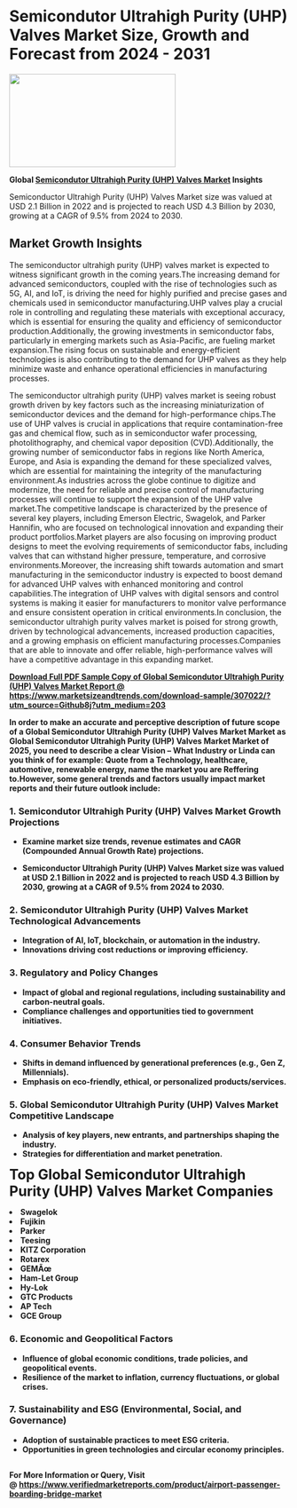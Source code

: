 <H1>Semicondutor Ultrahigh Purity (UHP) Valves Market Size, Growth and Forecast from 2024 - 2031</H1><img class="aligncenter size-medium wp-image-584254" src="https://thirdeyenews.in/wp-content/uploads/2024/09/Global-Market-Research-300x168.jpeg" alt="" width="300" height="168" /><p><strong>Global&nbsp;<a href="https://www.marketsizeandtrends.com/download-sample/307022/?utm_source=Github8j?utm_medium=203">Semicondutor Ultrahigh Purity (UHP) Valves Market</a> Insights</strong></p><p>Semiconductor Ultrahigh Purity (UHP) Valves Market size was valued at USD 2.1 Billion in 2022 and is projected to reach USD 4.3 Billion by 2030, growing at a CAGR of 9.5% from 2024 to 2030.</p><p><h2>Market Growth Insights</h2> <p>The semiconductor ultrahigh purity (UHP) valves market is expected to witness significant growth in the coming years.The increasing demand for advanced semiconductors, coupled with the rise of technologies such as 5G, AI, and IoT, is driving the need for highly purified and precise gases and chemicals used in semiconductor manufacturing.UHP valves play a crucial role in controlling and regulating these materials with exceptional accuracy, which is essential for ensuring the quality and efficiency of semiconductor production.Additionally, the growing investments in semiconductor fabs, particularly in emerging markets such as Asia-Pacific, are fueling market expansion.The rising focus on sustainable and energy-efficient technologies is also contributing to the demand for UHP valves as they help minimize waste and enhance operational efficiencies in manufacturing processes.</p> <p><strong><a href="#"></a></strong></p> <p>The semiconductor ultrahigh purity (UHP) valves market is seeing robust growth driven by key factors such as the increasing miniaturization of semiconductor devices and the demand for high-performance chips.The use of UHP valves is crucial in applications that require contamination-free gas and chemical flow, such as in semiconductor wafer processing, photolithography, and chemical vapor deposition (CVD).Additionally, the growing number of semiconductor fabs in regions like North America, Europe, and Asia is expanding the demand for these specialized valves, which are essential for maintaining the integrity of the manufacturing environment.As industries across the globe continue to digitize and modernize, the need for reliable and precise control of manufacturing processes will continue to support the expansion of the UHP valve market.The competitive landscape is characterized by the presence of several key players, including Emerson Electric, Swagelok, and Parker Hannifin, who are focused on technological innovation and expanding their product portfolios.Market players are also focusing on improving product designs to meet the evolving requirements of semiconductor fabs, including valves that can withstand higher pressure, temperature, and corrosive environments.Moreover, the increasing shift towards automation and smart manufacturing in the semiconductor industry is expected to boost demand for advanced UHP valves with enhanced monitoring and control capabilities.The integration of UHP valves with digital sensors and control systems is making it easier for manufacturers to monitor valve performance and ensure consistent operation in critical environments.In conclusion, the semiconductor ultrahigh purity valves market is poised for strong growth, driven by technological advancements, increased production capacities, and a growing emphasis on efficient manufacturing processes.Companies that are able to innovate and offer reliable, high-performance valves will have a competitive advantage in this expanding market.<p><strong><a href="#"></p><p><span class=""><strong>Download Full PDF Sample Copy of Global Semicondutor Ultrahigh Purity (UHP) Valves Market Report</strong> @ <a href="https://www.marketsizeandtrends.com/download-sample/307022/?utm_source=Github8j?utm_medium=203" target="_blank">https://www.marketsizeandtrends.com/download-sample/307022/?utm_source=Github8j?utm_medium=203</a></span></p><p>In order to make an accurate and perceptive description of future scope of a Global&nbsp;Semicondutor Ultrahigh Purity (UHP) Valves Market Market as Global&nbsp;Semicondutor Ultrahigh Purity (UHP) Valves Market Market of 2025, you need to describe a clear Vision &ndash; What Industry or Linda can you think of for example: Quote from a Technology, healthcare, automotive, renewable energy, name the market you are Reffering to.However, some general trends and factors usually impact market reports and their future outlook include:</p><h3>1.&nbsp;<strong>Semicondutor Ultrahigh Purity (UHP) Valves Market Growth Projections</strong></h3><ul><li>Examine market size trends, revenue estimates and CAGR (Compounded Annual Growth Rate) projections.</li><li><p>Semiconductor Ultrahigh Purity (UHP) Valves Market size was valued at USD 2.1 Billion in 2022 and is projected to reach USD 4.3 Billion by 2030, growing at a CAGR of 9.5% from 2024 to 2030.</p></li></ul><h3>2.&nbsp;<strong>Semicondutor Ultrahigh Purity (UHP) Valves Market Technological Advancements</strong></h3><ul><li>Integration of AI, IoT, blockchain, or automation in the industry.</li><li>Innovations driving cost reductions or improving efficiency.</li></ul><h3>3.&nbsp;<strong>Regulatory and Policy Changes</strong></h3><ul><li>Impact of global and regional regulations, including sustainability and carbon-neutral goals.</li><li>Compliance challenges and opportunities tied to government initiatives.</li></ul><h3>4.&nbsp;<strong>Consumer Behavior Trends</strong></h3><ul><li>Shifts in demand influenced by generational preferences (e.g., Gen Z, Millennials).</li><li>Emphasis on eco-friendly, ethical, or personalized products/services.</li></ul><h3>5.&nbsp;<strong>Global Semicondutor Ultrahigh Purity (UHP) Valves Market Competitive Landscape</strong></h3><ul><li>Analysis of key players, new entrants, and partnerships shaping the industry.</li><li>Strategies for differentiation and market penetration.</li></ul><p data-pm-slice="1 1 []"><span style="color: inherit; font-family: inherit; font-size: 25px;">Top Global Semicondutor Ultrahigh Purity (UHP) Valves Market Companies</span></p><div class="" data-test-id=""><p><li>Swagelok</li><li> Fujikin</li><li> Parker</li><li> Teesing</li><li> KITZ Corporation</li><li> Rotarex</li><li> GEMÃœ</li><li> Ham-Let Group</li><li> Hy-Lok</li><li> GTC Products</li><li> AP Tech</li><li> GCE Group</li></p></div><h3>6.&nbsp;<strong>Economic and Geopolitical Factors</strong></h3><ul><li>Influence of global economic conditions, trade policies, and geopolitical events.</li><li>Resilience of the market to inflation, currency fluctuations, or global crises.</li></ul><h3>7.&nbsp;<strong>Sustainability and ESG (Environmental, Social, and Governance)</strong></h3><ul><li>Adoption of sustainable practices to meet ESG criteria.</li><li>Opportunities in green technologies and circular economy principles.</li></ul><h2><strong style="font-size: 14px;">For More Information or Query, Visit @&nbsp;</strong><a style="background-color: #ffffff; font-size: 14px;" href="https://www.marketsizeandtrends.com/report/semicondutor-ultrahigh-purity-uhp-valves-market/" target="_blank">https://www.verifiedmarketreports.com/product/airport-passenger-boarding-bridge-market</a></h2>